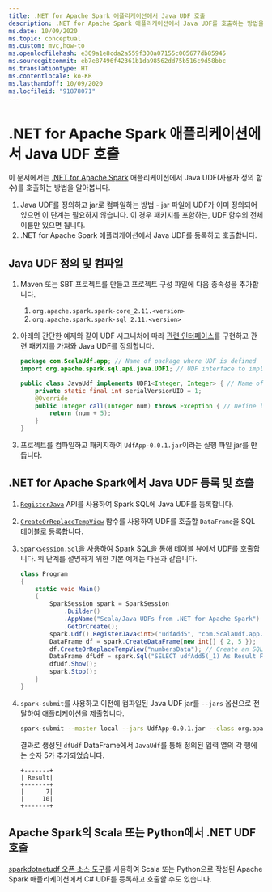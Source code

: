 ```yaml
---
title: .NET for Apache Spark 애플리케이션에서 Java UDF 호출
description: .NET for Apache Spark 애플리케이션에서 Java UDF를 호출하는 방법을 알아봅니다.
ms.date: 10/09/2020
ms.topic: conceptual
ms.custom: mvc,how-to
ms.openlocfilehash: e309a1e8cda2a559f300a07155c005677db85945
ms.sourcegitcommit: eb7e87496f42361b1da98562dd75b516c9d58bbc
ms.translationtype: HT
ms.contentlocale: ko-KR
ms.lasthandoff: 10/09/2020
ms.locfileid: "91878071"
---
```

# <a name="call-a-java-udf-from-your-net-for-apache-spark-application"></a>.NET for Apache Spark 애플리케이션에서 Java UDF 호출

이 문서에서는 [.NET for Apache Spark](https://github.com/dotnet/spark) 애플리케이션에서 Java UDF(사용자 정의 함수)를 호출하는 방법을 알아봅니다.

1. Java UDF를 정의하고 jar로 컴파일하는 방법 - jar 파일에 UDF가 이미 정의되어 있으면 이 단계는 필요하지 않습니다. 이 경우 패키지를 포함하는, UDF 함수의 전체 이름만 있으면 됩니다.
2. .NET for Apache Spark 애플리케이션에서 Java UDF를 등록하고 호출합니다.

## <a name="define-and-compile-your-java-udfs"></a>Java UDF 정의 및 컴파일

1. Maven 또는 SBT 프로젝트를 만들고 프로젝트 구성 파일에 다음 종속성을 추가합니다.
    1. `org.apache.spark.spark-core_2.11.<version>`
    2. `org.apache.spark.spark-sql_2.11.<version>`
2. 아래의 간단한 예제와 같이 UDF 시그니처에 따라 [관련 인터페이스](https://github.com/apache/spark/blob/master/sql/core/src/main/java/org/apache/spark/sql/api/java/UDF1.java)를 구현하고 관련 패키지를 가져와 Java UDF를 정의합니다.

    ```java
    package com.ScalaUdf.app; // Name of package where UDF is defined
    import org.apache.spark.sql.api.java.UDF1; // UDF interface to implement

    public class JavaUdf implements UDF1<Integer, Integer> { // Name of the Java UDF
        private static final int serialVersionUID = 1;
        @Override
        public Integer call(Integer num) throws Exception { // Define logic of UDF
            return (num + 5);
        }
    }
    ```

3. 프로젝트를 컴파일하고 패키지하여 `UdfApp-0.0.1.jar`이라는 실행 파일 jar를 만듭니다.

## <a name="register-and-call-java-udfs-in-net-for-apache-spark"></a>.NET for Apache Spark에서 Java UDF 등록 및 호출

1. [`RegisterJava`](https://github.com/dotnet/spark/blob/8dcdcdc7c60d5f42cba5a90f1346d854ab5bf7bb/src/csharp/Microsoft.Spark/Sql/UDFRegistration.cs#L424) API를 사용하여 Spark SQL에 Java UDF를 등록합니다.
2. [`CreateOrReplaceTempView`](https://github.com/dotnet/spark/blob/master/src/csharp/Microsoft.Spark/Sql/DataFrame.cs#L982) 함수를 사용하여 UDF를 호출할 `DataFrame`을 SQL 테이블로 등록합니다.
3. `SparkSession.Sql`을 사용하여 Spark SQL을 통해 테이블 뷰에서 UDF를 호출합니다.
위 단계를 설명하기 위한 기본 예제는 다음과 같습니다.

    ```csharp
    class Program
    {
        static void Main()
        {
            SparkSession spark = SparkSession
                .Builder()
                .AppName("Scala/Java UDFs from .NET for Apache Spark")
                .GetOrCreate();
            spark.Udf().RegisterJava<int>("udfAdd5", "com.ScalaUdf.app.JavaUdf"); // Register your Java UDF as 'udfAdd5'
            DataFrame df = spark.CreateDataFrame(new int[] { 2, 5 });
            df.CreateOrReplaceTempView("numbersData"); // Create an SQL table from the DataFrame `df`
            DataFrame dfUdf = spark.Sql("SELECT udfAdd5(_1) As Result FROM numbersData"); // Call the registered UDF on the table
            dfUdf.Show();
            spark.Stop();
        }
    }
    ```

4. `spark-submit`를 사용하고 이전에 컴파일된 Java UDF jar를 `--jars` 옵션으로 전달하여 애플리케이션을 제출합니다.

    ```bash
    spark-submit --master local --jars UdfApp-0.0.1.jar --class org.apache.spark.deploy.dotnet.DotnetRunner microsoft-spark-3.0.x-0.12.1.jar InterRuntimeUDFs.exe
    ```

    결과로 생성된 `dfUdf` DataFrame에서 `JavaUdf`를 통해 정의된 입력 열의 각 행에는 숫자 5가 추가되었습니다.

    ```text
    +-------+
    | Result|
    +-------+
    |      7|
    |     10|
    +-------+
    ```

## <a name="call-net-udf-from-scala-or-python-in-apache-spark"></a>Apache Spark의 Scala 또는 Python에서 .NET UDF 호출

[sparkdotnetudf 오픈 소스 도구](https://github.com/imback82/sparkdotnetudf)를 사용하여 Scala 또는 Python으로 작성된 Apache Spark 애플리케이션에서 C# UDF를 등록하고 호출할 수도 있습니다.
